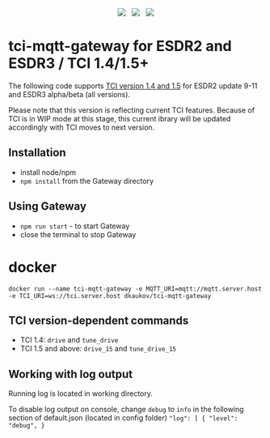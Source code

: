 <p align="center">
<img src="https://img.shields.io/github/last-commit/dkaukov/tci-mqtt-gateway/main?style=for-the-badge" />
&nbsp;
<img src="https://img.shields.io/github/workflow/status/dkaukov/tci-mqtt-gateway/Node.js CI?style=for-the-badge" />
&nbsp;
<img src="https://img.shields.io/github/license/dkaukov/tci-mqtt-gateway.svg?style=for-the-badge" />
</p>

# tci-mqtt-gateway for ESDR2 and ESDR3 / TCI 1.4/1.5+

The following code supports [TCI version 1.4 and 1.5](https://github.com/ExpertSDR3/TCI) for ESDR2 update 9-11 and ESDR3 alpha/beta (all versions). 

Please note that this version is reflecting current TCI features. Because of TCI is in WIP mode at this stage, this current ibrary will be updated accordingly with TCI moves to next version.
 
## Installation
* install node/npm
* `npm install` from the Gateway directory 

## Using Gateway
* `npm run start` - to start Gateway
*  close the terminal to stop Gateway

# docker
`docker run --name tci-mqtt-gateway -e MQTT_URI=mqtt://mqtt.server.host -e TCI_URI=ws://tci.server.host dkaukov/tci-mqtt-gateway`

## TCI version-dependent commands

* TCI 1.4: `drive` and `tune_drive`
* TCI 1.5 and above: `drive_15` and `tune_drive_15`

## Working with log output
Running log is located in working directory.

To disable log output on console, change `debug` to `info` in the following section of default.json (located in config folder)
`
"log": [
    {
      "level": "debug",
    }
`
